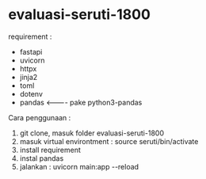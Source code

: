 # evaluasi-seruti-1800

requirement :
  - fastapi
  - uvicorn
  - httpx
  - jinja2
  - toml
  - dotenv
  - pandas <---- pake python3-pandas

Cara penggunaan :
  1. git clone, masuk folder evaluasi-seruti-1800
  2. masuk virtual environtment : source seruti/bin/activate
  3. install requirement
  4. instal pandas
  5. jalankan : uvicorn main:app --reload
